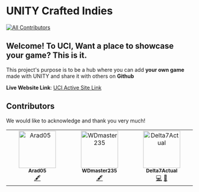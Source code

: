 # UNITY Crafted Indies
<!-- ALL-CONTRIBUTORS-BADGE:START - Do not remove or modify this section -->
[![All Contributors](https://img.shields.io/badge/all_contributors-3-orange.svg?style=flat-square)](#contributors-)
<!-- ALL-CONTRIBUTORS-BADGE:END -->

## Welcome! To **UCI**, Want a place to showcase your game? This is it.

This project's purpose is to be a hub where you can add **your own game** made with UNITY and share it with others on **Github**

**Live Website Link**: [UCI Active Site Link](https://delta7actual.github.io/Personal-Game-Showcase/)

## Contributors

We would like to acknowledge and thank you very much!
<!-- ALL-CONTRIBUTORS-LIST:START - Do not remove or modify this section -->
<!-- prettier-ignore-start -->
<!-- markdownlint-disable -->
<table>
  <tbody>
    <tr>
      <td align="center" valign="top" width="14.28%"><a href="https://github.com/Arad05"><img src="https://avatars.githubusercontent.com/u/134449729?v=4?s=100" width="100px;" alt="Arad05"/><br /><sub><b>Arad05</b></sub></a><br /><a href="#content-Arad05" title="Content">🖋</a></td>
      <td align="center" valign="top" width="14.28%"><a href="https://github.com/WDmaster235"><img src="https://avatars.githubusercontent.com/u/131697799?v=4?s=100" width="100px;" alt="WDmaster235"/><br /><sub><b>WDmaster235</b></sub></a><br /><a href="#content-WDmaster235" title="Content">🖋</a></td>
      <td align="center" valign="top" width="14.28%"><a href="https://github.com/Delta7Actual"><img src="https://avatars.githubusercontent.com/u/142044822?v=4?s=100" width="100px;" alt="Delta7Actual"/><br /><sub><b>Delta7Actual</b></sub></a><br /><a href="https://github.com/Delta7Actual/Personal-Game-Showcase/commits?author=Delta7Actual" title="Code">💻</a> <a href="#design-Delta7Actual" title="Design">🎨</a></td>
    </tr>
  </tbody>
</table>

<!-- markdownlint-restore -->
<!-- prettier-ignore-end -->

<!-- ALL-CONTRIBUTORS-LIST:END -->

<!-- ALL-CONTRIBUTORS-LIST:START - Do not remove or modify this section -->
<!-- prettier-ignore-start -->
<!-- markdownlint-disable -->

<!-- markdownlint-restore -->
<!-- prettier-ignore-end -->

<!-- ALL-CONTRIBUTORS-LIST:END -->
